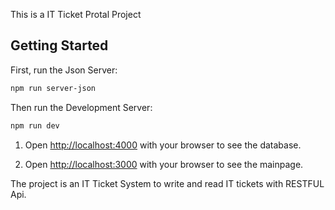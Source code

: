 This is a IT Ticket Protal Project 
## Getting Started

First, run the Json Server:

```bash
npm run server-json
```

Then run the Development Server:

```bash
npm run dev
```
1. Open [http://localhost:4000](http://localhost:4000) with your browser to see the database.

2. Open [http://localhost:3000](http://localhost:3000) with your browser to see the mainpage.

The project is an IT Ticket System to write and read IT tickets with RESTFUL Api.


